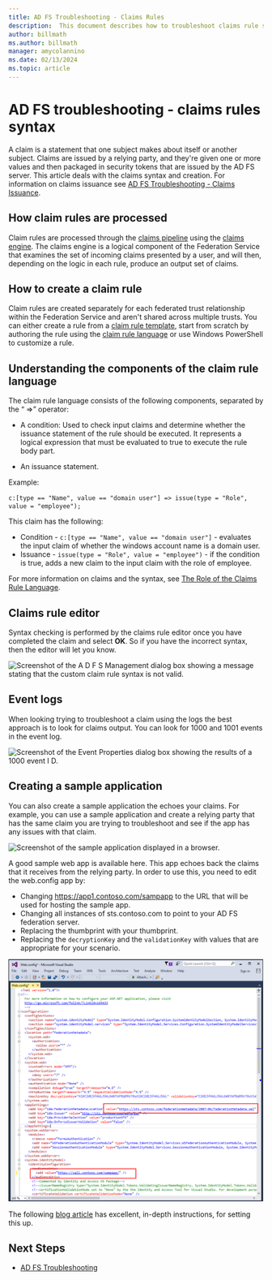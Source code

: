 ```yaml
---
title: AD FS Troubleshooting - Claims Rules
description:  This document describes how to troubleshoot claims rule syntax with AD FS
author: billmath
ms.author: billmath
manager: amycolannino
ms.date: 02/13/2024
ms.topic: article
---
```


# AD FS troubleshooting - claims rules syntax

A claim is a statement that one subject makes about itself or another subject. Claims are issued by a relying party, and they're given one or more values and then packaged in security tokens that are issued by the AD FS server. This article deals with the claims syntax and creation. For information on claims issuance see [AD FS Troubleshooting - Claims Issuance](ad-fs-tshoot-claims-issuance.md).



## How claim rules are processed

Claim rules are processed through the [claims pipeline](../../ad-fs/technical-reference/The-Role-of-the-Claims-Pipeline.md) using the [claims engine](../../ad-fs/technical-reference/The-Role-of-the-Claims-Engine.md). The claims engine is a logical component of the Federation Service that examines the set of incoming claims presented by a user, and will then, depending on the logic in each rule, produce an output set of claims.

## How to create a claim rule

Claim rules are created separately for each federated trust relationship within the Federation Service and aren't shared across multiple trusts. You can either create a rule from a [claim rule template](../../ad-fs/technical-reference/determine-the-type-of-claim-rule-template-to-use.md), start from scratch by authoring the rule using the [claim rule language](../../ad-fs/technical-reference/when-to-use-a-custom-claim-rule.md) or use Windows PowerShell to customize a rule.

## Understanding the components of the claim rule language

The claim rule language consists of the following components, separated by the “ =>” operator:

- A condition: Used to check input claims and determine whether the issuance statement of the rule should be executed. It represents a logical expression that must be evaluated to true to execute the rule body part.

- An issuance statement.

Example:

```
c:[type == "Name", value == "domain user"] => issue(type = "Role", value = "employee");
```

This claim has the following:

- Condition - `c:[type == "Name", value == "domain user"]` - evaluates the input claim of whether the windows account name is a domain user.
- Issuance - `issue(type = "Role", value = "employee")` - if the condition is true, adds a new claim to the input claim with the role of employee.

For more information on claims and the syntax, see [The Role of the Claims Rule Language](../../ad-fs/technical-reference/the-role-of-the-claim-rule-language.md).

## Claims rule editor

Syntax checking is performed by the claims rule editor once you have completed the claim and select **OK**. So if you have the incorrect syntax, then the editor will let you know.

![Screenshot of the A D F S Management dialog box showing a message stating that the custom claim rule syntax is not valid.](media/ad-fs-tshoot-claims/claims1.png)

## Event logs

When looking trying to troubleshoot a claim using the logs the best approach is to look for claims output. You can look for 1000 and 1001 events in the event log.

![Screenshot of the Event Properties dialog box showing the results of a 1000 event I D.](media/ad-fs-tshoot-claims/claims2.png)

## Creating a sample application

You can also create a sample application the echoes your claims. For example, you can use a sample application and create a relying party that has the same claim you are trying to troubleshoot and see if the app has any issues with that claim.

![Screenshot of the sample application displayed in a browser.](media/ad-fs-tshoot-claims/claim4.png)

A good sample web app is available here. This app echoes back the claims that it receives from the relying party. In order to use this, you need to edit the web.config app by:

- Changing https://app1.contoso.com/sampapp to the URL that will be used for hosting the sample app.
- Changing all instances of sts.contoso.com to point to your AD FS federation server.
- Replacing the thumbprint with your thumbprint.
- Replacing the `decryptionKey` and the `validationKey` with values that are appropriate for your scenario.

![Screenshot of Visual Studio showing the web config file.](media/ad-fs-tshoot-claims/claims3.png)

The following [blog article](/archive/blogs/tangent_thoughts/install-and-configure-a-simple-net-4-5-sample-federated-application-samapp) has excellent, in-depth instructions, for setting this up.

## Next Steps

- [AD FS Troubleshooting](ad-fs-tshoot-overview.md)
